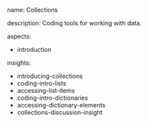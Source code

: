 name: Collections

description: Coding tools for working with data.

aspects:
  - introduction

insights:
  - introducing-collections
  - coding-intro-lists
  - accessing-list-items
  - coding-intro-dictionaries
  - accessing-dictionary-elements
  - collections-discussion-insight
